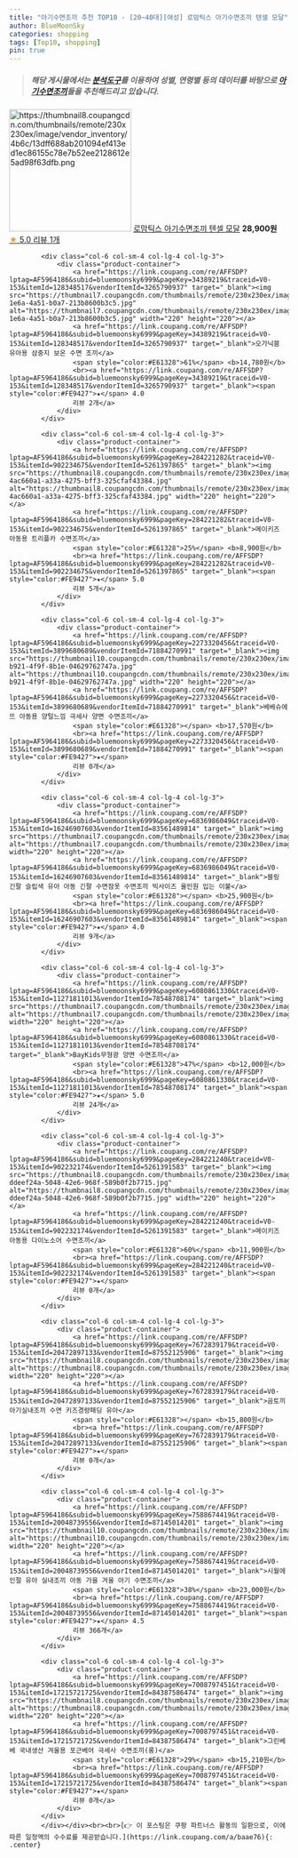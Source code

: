 ```yaml
---
title: "아기수면조끼 추천 TOP10 - [20~40대][여성] 로맘틱스 아기수면조끼 텐셀 모달"
author: BlueMoonSky
categories: shopping
tags: [Top10, shopping]
pin: true
---
```


> ##### 해당 게시물에서는 [**분석도구**](https://itemscout.io/)를 이용하여 **성별**, **연령별** 등의 데이터를 바탕으로 [**아기수면조끼**](https://link.coupang.com/a/baae76)들을 추천해드리고 있습니다.
<div class="container"><div class="row">
            <div class="col-6 col-sm-4 col-lg-4 col-lg-3">
                <div class="product-container">
                    <a href="https://link.coupang.com/re/AFFSDP?lptag=AF5964186&subid=bluemoonsky6999&pageKey=7648413577&traceid=V0-153&itemId=20343611259&vendorItemId=87406423858" target="_blank"><img src="https://thumbnail8.coupangcdn.com/thumbnails/remote/230x230ex/image/vendor_inventory/4b6c/13dff688ab201094ef413ed1ec86155c78e7b52ee2128612e5ad98f63dfb.png" alt="https://thumbnail8.coupangcdn.com/thumbnails/remote/230x230ex/image/vendor_inventory/4b6c/13dff688ab201094ef413ed1ec86155c78e7b52ee2128612e5ad98f63dfb.png" width="220" height="220"></a>
                    <a href="https://link.coupang.com/re/AFFSDP?lptag=AF5964186&subid=bluemoonsky6999&pageKey=7648413577&traceid=V0-153&itemId=20343611259&vendorItemId=87406423858" target="_blank">로맘틱스 아기수면조끼 텐셀 모달</a>
                    <span style="color:#E61328"></span> <b>28,900원</b>
                    <br><a href="https://link.coupang.com/re/AFFSDP?lptag=AF5964186&subid=bluemoonsky6999&pageKey=7648413577&traceid=V0-153&itemId=20343611259&vendorItemId=87406423858" target="_blank"><span style="color:#FE9427">★</span> 5.0
                    리뷰 1개</a>
                </div>
            </div>
            
            <div class="col-6 col-sm-4 col-lg-4 col-lg-3">
                <div class="product-container">
                    <a href="https://link.coupang.com/re/AFFSDP?lptag=AF5964186&subid=bluemoonsky6999&pageKey=34389219&traceid=V0-153&itemId=128348517&vendorItemId=3265790937" target="_blank"><img src="https://thumbnail7.coupangcdn.com/thumbnails/remote/230x230ex/image/retail/images/2017/08/31/17/2/a108751e-1e6a-4a51-b0a7-213b8600b3c5.jpg" alt="https://thumbnail7.coupangcdn.com/thumbnails/remote/230x230ex/image/retail/images/2017/08/31/17/2/a108751e-1e6a-4a51-b0a7-213b8600b3c5.jpg" width="220" height="220"></a>
                    <a href="https://link.coupang.com/re/AFFSDP?lptag=AF5964186&subid=bluemoonsky6999&pageKey=34389219&traceid=V0-153&itemId=128348517&vendorItemId=3265790937" target="_blank">오가닉붐 유아용 삼중지 보온 수면 조끼</a>
                    <span style="color:#E61328">61%</span> <b>14,780원</b>
                    <br><a href="https://link.coupang.com/re/AFFSDP?lptag=AF5964186&subid=bluemoonsky6999&pageKey=34389219&traceid=V0-153&itemId=128348517&vendorItemId=3265790937" target="_blank"><span style="color:#FE9427">★</span> 4.0
                    리뷰 2개</a>
                </div>
            </div>
            
            <div class="col-6 col-sm-4 col-lg-4 col-lg-3">
                <div class="product-container">
                    <a href="https://link.coupang.com/re/AFFSDP?lptag=AF5964186&subid=bluemoonsky6999&pageKey=284221282&traceid=V0-153&itemId=902234675&vendorItemId=5261397865" target="_blank"><img src="https://thumbnail8.coupangcdn.com/thumbnails/remote/230x230ex/image/retail/images/7962633098956210-4ac660a1-a33a-4275-bff3-325cfaf43384.jpg" alt="https://thumbnail8.coupangcdn.com/thumbnails/remote/230x230ex/image/retail/images/7962633098956210-4ac660a1-a33a-4275-bff3-325cfaf43384.jpg" width="220" height="220"></a>
                    <a href="https://link.coupang.com/re/AFFSDP?lptag=AF5964186&subid=bluemoonsky6999&pageKey=284221282&traceid=V0-153&itemId=902234675&vendorItemId=5261397865" target="_blank">메이키즈 아동용 트리플카 수면조끼</a>
                    <span style="color:#E61328">25%</span> <b>8,900원</b>
                    <br><a href="https://link.coupang.com/re/AFFSDP?lptag=AF5964186&subid=bluemoonsky6999&pageKey=284221282&traceid=V0-153&itemId=902234675&vendorItemId=5261397865" target="_blank"><span style="color:#FE9427">★</span> 5.0
                    리뷰 5개</a>
                </div>
            </div>
            
            <div class="col-6 col-sm-4 col-lg-4 col-lg-3">
                <div class="product-container">
                    <a href="https://link.coupang.com/re/AFFSDP?lptag=AF5964186&subid=bluemoonsky6999&pageKey=2273320456&traceid=V0-153&itemId=3899680689&vendorItemId=71884270991" target="_blank"><img src="https://thumbnail10.coupangcdn.com/thumbnails/remote/230x230ex/image/retail/images/2020/10/08/20/6/01733f7c-b921-4f9f-8b1e-04629762747a.jpg" alt="https://thumbnail10.coupangcdn.com/thumbnails/remote/230x230ex/image/retail/images/2020/10/08/20/6/01733f7c-b921-4f9f-8b1e-04629762747a.jpg" width="220" height="220"></a>
                    <a href="https://link.coupang.com/re/AFFSDP?lptag=AF5964186&subid=bluemoonsky6999&pageKey=2273320456&traceid=V0-153&itemId=3899680689&vendorItemId=71884270991" target="_blank">베베슈에뜨 아동용 양털느낌 극세사 양면 수면조끼</a>
                    <span style="color:#E61328"></span> <b>17,570원</b>
                    <br><a href="https://link.coupang.com/re/AFFSDP?lptag=AF5964186&subid=bluemoonsky6999&pageKey=2273320456&traceid=V0-153&itemId=3899680689&vendorItemId=71884270991" target="_blank"><span style="color:#FE9427">★</span> 
                    리뷰 0개</a>
                </div>
            </div>
            
            <div class="col-6 col-sm-4 col-lg-4 col-lg-3">
                <div class="product-container">
                    <a href="https://link.coupang.com/re/AFFSDP?lptag=AF5964186&subid=bluemoonsky6999&pageKey=6836986049&traceid=V0-153&itemId=16246907603&vendorItemId=83561489814" target="_blank"><img src="https://thumbnail7.coupangcdn.com/thumbnails/remote/230x230ex/image/vendor_inventory/d2c7/c9382a6fa7289d1e61fc5a51f6e93e3cb841eb00e22c82539e3e08cd646a.jpg" alt="https://thumbnail7.coupangcdn.com/thumbnails/remote/230x230ex/image/vendor_inventory/d2c7/c9382a6fa7289d1e61fc5a51f6e93e3cb841eb00e22c82539e3e08cd646a.jpg" width="220" height="220"></a>
                    <a href="https://link.coupang.com/re/AFFSDP?lptag=AF5964186&subid=bluemoonsky6999&pageKey=6836986049&traceid=V0-153&itemId=16246907603&vendorItemId=83561489814" target="_blank">블링 긴팔 슬립색 유아 아동 긴팔 수면잠옷 수면조끼 빅사이즈 올인원 입는 이불</a>
                    <span style="color:#E61328"></span> <b>25,900원</b>
                    <br><a href="https://link.coupang.com/re/AFFSDP?lptag=AF5964186&subid=bluemoonsky6999&pageKey=6836986049&traceid=V0-153&itemId=16246907603&vendorItemId=83561489814" target="_blank"><span style="color:#FE9427">★</span> 4.0
                    리뷰 9개</a>
                </div>
            </div>
            
            <div class="col-6 col-sm-4 col-lg-4 col-lg-3">
                <div class="product-container">
                    <a href="https://link.coupang.com/re/AFFSDP?lptag=AF5964186&subid=bluemoonsky6999&pageKey=6080861330&traceid=V0-153&itemId=11271811013&vendorItemId=78548708174" target="_blank"><img src="https://thumbnail7.coupangcdn.com/thumbnails/remote/230x230ex/image/vendor_inventory/9590/d843268f418ce434f8d465f930523d4bb6bb829de510b9179992a82b44b9.jpg" alt="https://thumbnail7.coupangcdn.com/thumbnails/remote/230x230ex/image/vendor_inventory/9590/d843268f418ce434f8d465f930523d4bb6bb829de510b9179992a82b44b9.jpg" width="220" height="220"></a>
                    <a href="https://link.coupang.com/re/AFFSDP?lptag=AF5964186&subid=bluemoonsky6999&pageKey=6080861330&traceid=V0-153&itemId=11271811013&vendorItemId=78548708174" target="_blank">BayKids무형광 양면 수면조끼</a>
                    <span style="color:#E61328">47%</span> <b>12,000원</b>
                    <br><a href="https://link.coupang.com/re/AFFSDP?lptag=AF5964186&subid=bluemoonsky6999&pageKey=6080861330&traceid=V0-153&itemId=11271811013&vendorItemId=78548708174" target="_blank"><span style="color:#FE9427">★</span> 5.0
                    리뷰 24개</a>
                </div>
            </div>
            
            <div class="col-6 col-sm-4 col-lg-4 col-lg-3">
                <div class="product-container">
                    <a href="https://link.coupang.com/re/AFFSDP?lptag=AF5964186&subid=bluemoonsky6999&pageKey=284221240&traceid=V0-153&itemId=902232174&vendorItemId=5261391583" target="_blank"><img src="https://thumbnail8.coupangcdn.com/thumbnails/remote/230x230ex/image/retail/images/2520592777413872-ddeef24a-5048-42e6-968f-589b0f2b7715.jpg" alt="https://thumbnail8.coupangcdn.com/thumbnails/remote/230x230ex/image/retail/images/2520592777413872-ddeef24a-5048-42e6-968f-589b0f2b7715.jpg" width="220" height="220"></a>
                    <a href="https://link.coupang.com/re/AFFSDP?lptag=AF5964186&subid=bluemoonsky6999&pageKey=284221240&traceid=V0-153&itemId=902232174&vendorItemId=5261391583" target="_blank">메이키즈 아동용 다이노소어 수면조끼</a>
                    <span style="color:#E61328">60%</span> <b>11,900원</b>
                    <br><a href="https://link.coupang.com/re/AFFSDP?lptag=AF5964186&subid=bluemoonsky6999&pageKey=284221240&traceid=V0-153&itemId=902232174&vendorItemId=5261391583" target="_blank"><span style="color:#FE9427">★</span> 
                    리뷰 0개</a>
                </div>
            </div>
            
            <div class="col-6 col-sm-4 col-lg-4 col-lg-3">
                <div class="product-container">
                    <a href="https://link.coupang.com/re/AFFSDP?lptag=AF5964186&subid=bluemoonsky6999&pageKey=7672839179&traceid=V0-153&itemId=20472897133&vendorItemId=87552125906" target="_blank"><img src="https://thumbnail8.coupangcdn.com/thumbnails/remote/230x230ex/image/vendor_inventory/6946/a6e69131f4622d540a9a5789035cea21761a4ded18f8aee4e7cc3f1320e6.jpg" alt="https://thumbnail8.coupangcdn.com/thumbnails/remote/230x230ex/image/vendor_inventory/6946/a6e69131f4622d540a9a5789035cea21761a4ded18f8aee4e7cc3f1320e6.jpg" width="220" height="220"></a>
                    <a href="https://link.coupang.com/re/AFFSDP?lptag=AF5964186&subid=bluemoonsky6999&pageKey=7672839179&traceid=V0-153&itemId=20472897133&vendorItemId=87552125906" target="_blank">곰토끼 아기실내조끼 수면 키즈경량패딩 유아</a>
                    <span style="color:#E61328"></span> <b>15,800원</b>
                    <br><a href="https://link.coupang.com/re/AFFSDP?lptag=AF5964186&subid=bluemoonsky6999&pageKey=7672839179&traceid=V0-153&itemId=20472897133&vendorItemId=87552125906" target="_blank"><span style="color:#FE9427">★</span> 
                    리뷰 0개</a>
                </div>
            </div>
            
            <div class="col-6 col-sm-4 col-lg-4 col-lg-3">
                <div class="product-container">
                    <a href="https://link.coupang.com/re/AFFSDP?lptag=AF5964186&subid=bluemoonsky6999&pageKey=7588674419&traceid=V0-153&itemId=20048739556&vendorItemId=87145014201" target="_blank"><img src="https://thumbnail10.coupangcdn.com/thumbnails/remote/230x230ex/image/vendor_inventory/9c19/45c8890be6dae222f9bcef40ff2f4ec1db10741bd26979ed2f46965189e2.jpg" alt="https://thumbnail10.coupangcdn.com/thumbnails/remote/230x230ex/image/vendor_inventory/9c19/45c8890be6dae222f9bcef40ff2f4ec1db10741bd26979ed2f46965189e2.jpg" width="220" height="220"></a>
                    <a href="https://link.coupang.com/re/AFFSDP?lptag=AF5964186&subid=bluemoonsky6999&pageKey=7588674419&traceid=V0-153&itemId=20048739556&vendorItemId=87145014201" target="_blank">시월에인절 유아 실내조끼 아동 가을 겨울 아기 수면조끼</a>
                    <span style="color:#E61328">38%</span> <b>23,000원</b>
                    <br><a href="https://link.coupang.com/re/AFFSDP?lptag=AF5964186&subid=bluemoonsky6999&pageKey=7588674419&traceid=V0-153&itemId=20048739556&vendorItemId=87145014201" target="_blank"><span style="color:#FE9427">★</span> 4.5
                    리뷰 366개</a>
                </div>
            </div>
            
            <div class="col-6 col-sm-4 col-lg-4 col-lg-3">
                <div class="product-container">
                    <a href="https://link.coupang.com/re/AFFSDP?lptag=AF5964186&subid=bluemoonsky6999&pageKey=7008797451&traceid=V0-153&itemId=17215721725&vendorItemId=84387586474" target="_blank"><img src="https://thumbnail8.coupangcdn.com/thumbnails/remote/230x230ex/image/vendor_inventory/1a7d/a0cd8919e1069ca2a9c1a21293b63a4ea6408a90660ca7d357fd6338ea04.jpg" alt="https://thumbnail8.coupangcdn.com/thumbnails/remote/230x230ex/image/vendor_inventory/1a7d/a0cd8919e1069ca2a9c1a21293b63a4ea6408a90660ca7d357fd6338ea04.jpg" width="220" height="220"></a>
                    <a href="https://link.coupang.com/re/AFFSDP?lptag=AF5964186&subid=bluemoonsky6999&pageKey=7008797451&traceid=V0-153&itemId=17215721725&vendorItemId=84387586474" target="_blank">그린베베 국내생산 겨울용 포근베어 극세사 수면조끼(롱)</a>
                    <span style="color:#E61328">29%</span> <b>15,210원</b>
                    <br><a href="https://link.coupang.com/re/AFFSDP?lptag=AF5964186&subid=bluemoonsky6999&pageKey=7008797451&traceid=V0-153&itemId=17215721725&vendorItemId=84387586474" target="_blank"><span style="color:#FE9427">★</span> 
                    리뷰 0개</a>
                </div>
            </div>
            </div></div><br><br>[👉 이 포스팅은 쿠팡 파트너스 활동의 일환으로, 이에 따른 일정액의 수수료를 제공받습니다.](https://link.coupang.com/a/baae76){: .center}